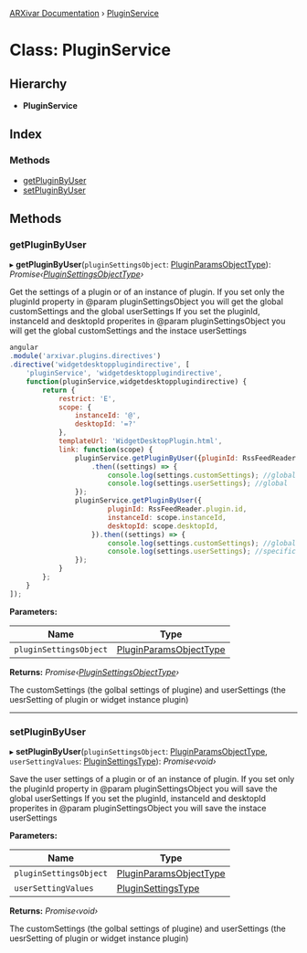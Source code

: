 [ARXivar Documentation](../globals.md) › [PluginService](pluginservice.md)

# Class: PluginService

## Hierarchy

* **PluginService**

## Index

### Methods

* [getPluginByUser](pluginservice.md#getpluginbyuser)
* [setPluginByUser](pluginservice.md#setpluginbyuser)

## Methods

###  getPluginByUser

▸ **getPluginByUser**(`pluginSettingsObject`: [PluginParamsObjectType](../globals.md#pluginparamsobjecttype)): *Promise‹[PluginSettingsObjectType](../globals.md#pluginsettingsobjecttype)›*

Get the settings of a plugin or of an instance of plugin.
If you set only the pluginId property in @param pluginSettingsObject you will get the global customSettings and the global userSettings
If you set the pluginId, instanceId and desktopId properites in @param pluginSettingsObject you will get the global customSettings and the instace userSettings
```javascript
angular
.module('arxivar.plugins.directives')
.directive('widgetdesktopplugindirective', [
	'pluginService', 'widgetdesktopplugindirective',
	function(pluginService,widgetdesktopplugindirective) {
		return {
			restrict: 'E',
			scope: {
				instanceId: '@',
				desktopId: '=?'
			},
			templateUrl: 'WidgetDesktopPlugin.html',
			link: function(scope) {
				pluginService.getPluginByUser({pluginId: RssFeedReader.plugin.id})
					.then((settings) => {
						console.log(settings.customSettings); //global
						console.log(settings.userSettings); //global
				});
				pluginService.getPluginByUser({
						pluginId: RssFeedReader.plugin.id,
						instanceId: scope.instanceId,
						desktopId: scope.desktopId,
					}).then((settings) => {
						console.log(settings.customSettings); //global
						console.log(settings.userSettings); //specific instance
				});
			}
		};
	}
]);
```

**Parameters:**

Name | Type |
------ | ------ |
`pluginSettingsObject` | [PluginParamsObjectType](../globals.md#pluginparamsobjecttype) |

**Returns:** *Promise‹[PluginSettingsObjectType](../globals.md#pluginsettingsobjecttype)›*

The customSettings (the golbal settings of plugine) and userSettings (the uesrSetting of plugin or widget instance plugin)

___

###  setPluginByUser

▸ **setPluginByUser**(`pluginSettingsObject`: [PluginParamsObjectType](../globals.md#pluginparamsobjecttype), `userSettingValues`: [PluginSettingsType](../globals.md#pluginsettingstype)): *Promise‹void›*

Save the user settings of a plugin or of an instance of plugin.
If you set only the pluginId property in @param pluginSettingsObject you will save the global userSettings
If you set the pluginId, instanceId and desktopId properites in @param pluginSettingsObject you will save the instace userSettings

**Parameters:**

Name | Type |
------ | ------ |
`pluginSettingsObject` | [PluginParamsObjectType](../globals.md#pluginparamsobjecttype) |
`userSettingValues` | [PluginSettingsType](../globals.md#pluginsettingstype) |

**Returns:** *Promise‹void›*

The customSettings (the golbal settings of plugine) and userSettings (the uesrSetting of plugin or widget instance plugin)
